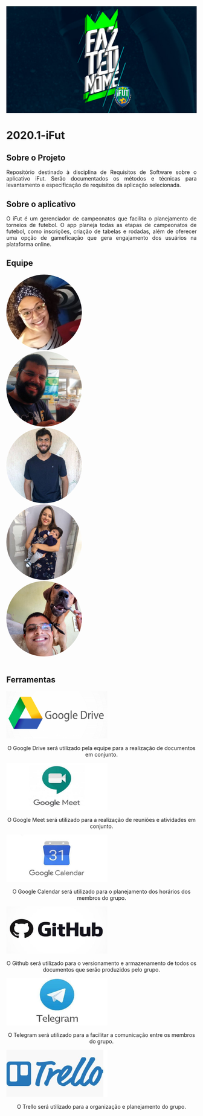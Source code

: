 <img src="../images/ifut.jpg">

# 2020.1-iFut 

## Sobre o Projeto

<p align="justify"> Repositório destinado à disciplina de Requisitos de Software sobre o aplicativo iFut. Serão documentados os métodos e técnicas para levantamento e especificação de requisitos da aplicação selecionada.</p>

## Sobre o aplicativo

<p align="justify"> O iFut é um gerenciador de campeonatos que facilita o planejamento de torneios de futebol. O app planeja todas as etapas de campeonatos de futebol, como inscrições, criação de tabelas e rodadas, além de oferecer uma opção de gameficação que gera engajamento dos usuários na plataforma online. </p>

## Equipe

<div class="container">
    <div class="row">
    <div class="col-sm container-img">
            <a href="https://github.com/brunaalmeidasantos"><img class="image-perfil" src="./images/bruna.jpg" width="200" height="200" style="border-radius:50%;"></a>
        </div>
        <div class="col-sm container-img">
            <a href="https://github.com/damarcones"><img class="image-perfil" src="./images/damarcondes.jpg" width="200" height="200" style="border-radius:50%;"></a>
        </div>
        <div class="col-sm container-img">
            <a href="https://github.com/geraldovictor"><img class="image-perfil" src="./images/geraldo.jpg" width="200" height="200" style="border-radius:50%;"></a>
        </div>
        <div class="col-sm container-img">
            <a href="https://github.com/isabellacgmsa"><img class="image-perfil" src="./images/isabella.jpg" width="200" height="200" style="border-radius:50%;"></a>
        </div>
        <div class="col-sm container-img">
            <a href="https://github.com/LucasPLopes"><img class="image-perfil" src="./images/lucas.jpg" width="200" height="200" style="border-radius:50%;"></a>
        </div>
    </div>  
</div>

<br/>


## Ferramentas 

<div class="toolgrid">
	<div>
		<img height="125px" src="./images/drive.jpg">
		<p align="center">O Google Drive será utilizado pela equipe para a realização de documentos em conjunto.</p>
	</div>
	<div>
		<img height="125px" src="./images/meet.jpg">
		<p align="center">O Google Meet será utilizado para a realização de reuniões e atividades em conjunto.</p>
	</div>
	<div>
		<img height="125px" src="./images/calendar.jpg">
		<p align="center">O Google Calendar será utilizado para o planejamento dos horários dos membros do grupo.</p>
	</div>
</div>

<div class="toolgrid">
	<div>
		<img height="125px" src="./images/git.jpg">
		<p align="center">O Github será utilizado para o versionamento e armazenamento de todos os documentos que serão produzidos pelo grupo.</p>
	</div>
	<div>
		<img height="125px" src="./images/telegram.jpg">
		<p align="center">O Telegram será utilizado para a facilitar a comunicação entre os membros do grupo.</p>
	</div>
	<div>
		<img height="125px" src="./images/trello.jpg">
		<p align="center">O Trello será utilizado para a organização e planejamento do grupo.</p>
	</div>
</div>

